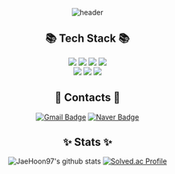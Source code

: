 <div align="center">

  ![header](https://capsule-render.vercel.app/api?type=soft&color=F1E5D1&height=150&section=header&text=Welcome!%0AJaeHoon's%20Github&fontColor=1A2130&fontSize=40)
  <br>

  
  ## 📚 Tech Stack 📚
  <img src="https://img.shields.io/badge/Swift-F05138?style=for-the-badge&logo=swift&logoColor=white"/>
  <img src="https://img.shields.io/badge/C%2B%2B-00599C?style=for-the-badge&logo=cplusplus&logoColor=white"/>
  <img src="https://img.shields.io/badge/NodeJs-5FA04E?style=for-the-badge&logo=nodedotjs&logoColor=white"/>
  <img src="https://img.shields.io/badge/express-000000?style=for-the-badge&logo=express&logoColor=white"/>
  <br>
  <img src="https://img.shields.io/badge/MySql-4479A1?style=for-the-badge&logo=mysql&logoColor=white"/>
  <img src="https://img.shields.io/badge/git-F05032?style=for-the-badge&logo=git&logoColor=white"/>
  <img src="https://img.shields.io/badge/github-181717?style=for-the-badge&logo=github&logoColor=white"/>

  <br>

  ## 💌 Contacts 💌
  [![Gmail Badge](https://img.shields.io/badge/gmail-d14836?style=for-the-badge&logo=gmail&logoColor=white&link=mailto:stitch8971@gachon.ac.kr)](mailto:stitch8971@gachon.ac.kr)
  [![Naver Badge](https://img.shields.io/badge/Naver-03C75A?style=for-the-badge&logo=naver&logoColor=white&link=mailto:kttyj000@naver.com)](mailto:kttyj000@naver.com)


  ## ✨ Stats ✨
  ![JaeHoon97's github stats](https://github-readme-stats.vercel.app/api?username=JaeHoon97&show_icons=true)
  [![Solved.ac Profile](http://mazassumnida.wtf/api/v2/generate_badge?boj=stitch8971)](https://solved.ac/stitch8971/)

</div>
